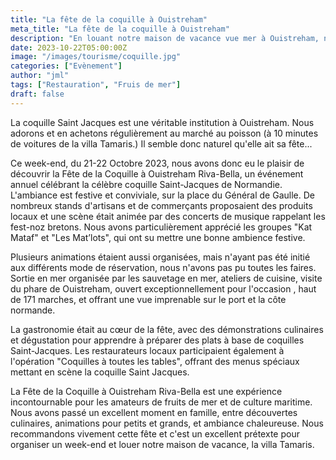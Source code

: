 ```yaml
---
title: "La fête de la coquille à Ouistreham"
meta_title: "La fête de la coquille à Ouistreham"
description: "En louant notre maison de vacance vue mer à Ouistreham, ne ratez pas La fête de la coquille"
date: 2023-10-22T05:00:00Z
image: "/images/tourisme/coquille.jpg"
categories: ["Evènement"]
author: "jml"
tags: ["Restauration", "Fruis de mer"]
draft: false
---
```


La coquille Saint Jacques est une véritable institution à Ouistreham. Nous adorons et en achetons régulièrement au marché au poisson (à 10 minutes de voitures de la villa Tamaris.) Il semble donc naturel qu'elle ait sa fête... 

Ce week-end, du 21-22 Octobre 2023, nous avons donc eu le plaisir de découvrir la Fête de la Coquille à Ouistreham Riva-Bella, un événement annuel célébrant la célèbre coquille Saint-Jacques de Normandie. L'ambiance est festive et conviviale, sur la place du Général de Gaulle. De nombreux stands d'artisans et de commerçants proposaient des produits locaux et une scène  était animée par des concerts de musique rappelant les fest-noz bretons. Nous avons particulièrement apprécié les groupes "Kat Mataf" et "Les Mat’lots", qui ont su mettre une bonne ambience festive.

Plusieurs animations étaient aussi organisées, mais n'ayant pas été initié aux différents mode  de réservation, nous n'avons pas pu toutes les faires. Sortie en mer organisée par les sauvetage en mer, ateliers de cuisine, visite du phare de Ouistreham, ouvert exceptionnellement pour l'occasion , haut de 171 marches, et offrant une vue imprenable sur le port et la côte normande.

La gastronomie était au cœur de la fête, avec des démonstrations culinaires et dégustation pour apprendre à préparer des plats à base de coquilles Saint-Jacques. Les restaurateurs locaux participaient également à l'opération "Coquilles à toutes les tables", offrant des menus spéciaux mettant en scène la coquille Saint Jacques.

La Fête de la Coquille à Ouistreham Riva-Bella est une expérience incontournable pour les amateurs de fruits de mer et de culture maritime. Nous avons passé un excellent moment en famille, entre découvertes culinaires, animations pour petits et grands, et ambiance chaleureuse. Nous recommandons vivement cette fête et c'est un excellent prétexte pour organiser un week-end et louer notre maison de vacance, la villa Tamaris.
